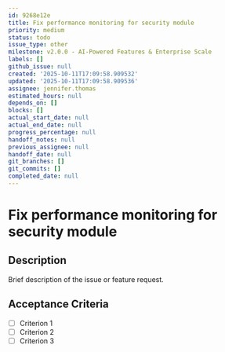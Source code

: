```yaml
---
id: 9268e12e
title: Fix performance monitoring for security module
priority: medium
status: todo
issue_type: other
milestone: v2.0.0 - AI-Powered Features & Enterprise Scale
labels: []
github_issue: null
created: '2025-10-11T17:09:58.909532'
updated: '2025-10-11T17:09:58.909536'
assignee: jennifer.thomas
estimated_hours: null
depends_on: []
blocks: []
actual_start_date: null
actual_end_date: null
progress_percentage: null
handoff_notes: null
previous_assignee: null
handoff_date: null
git_branches: []
git_commits: []
completed_date: null
---
```


# Fix performance monitoring for security module

## Description

Brief description of the issue or feature request.

## Acceptance Criteria

- [ ] Criterion 1
- [ ] Criterion 2
- [ ] Criterion 3